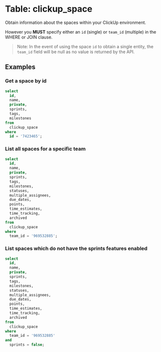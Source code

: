 # Table: clickup_space

Obtain information about the spaces within your ClickUp environment.

However you **MUST** specify either an `id` (single) or `team_id` (multiple) in the WHERE or JOIN clause.

> Note: In the event of using the space `id` to obtain a single entity, the `team_id` field will be null as no value is returned by the API.

## Examples

### Get a space by id

```sql
select
  id,
  name,
  private,
  sprints,
  tags,
  milestones
from
  clickup_space
where
  id = '7423465';
```

### List all spaces for a specific team

```sql
select
  id,
  name,
  private,
  sprints,
  tags,
  milestones,
  statuses,
  multiple_assignees,
  due_dates,
  points,
  time_estimates,
  time_tracking,
  archived
from
  clickup_space
where
  team_id = '969532885';
```

### List spaces which do not have the sprints features enabled

```sql
select
  id,
  name,
  private,
  sprints,
  tags,
  milestones,
  statuses,
  multiple_assignees,
  due_dates,
  points,
  time_estimates,
  time_tracking,
  archived
from
  clickup_space
where
  team_id = '969532885'
and
  sprints = false;
```
